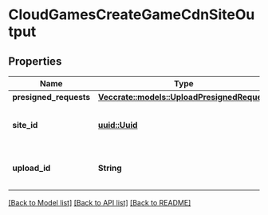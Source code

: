 # CloudGamesCreateGameCdnSiteOutput

## Properties

Name | Type | Description | Notes
------------ | ------------- | ------------- | -------------
**presigned_requests** | [**Vec<crate::models::UploadPresignedRequest>**](UploadPresignedRequest.md) |  | 
**site_id** | [**uuid::Uuid**](uuid::Uuid.md) | A universally unique identifier. | 
**upload_id** | **String** | A universally unique identifier. | 

[[Back to Model list]](../README.md#documentation-for-models) [[Back to API list]](../README.md#documentation-for-api-endpoints) [[Back to README]](../README.md)


